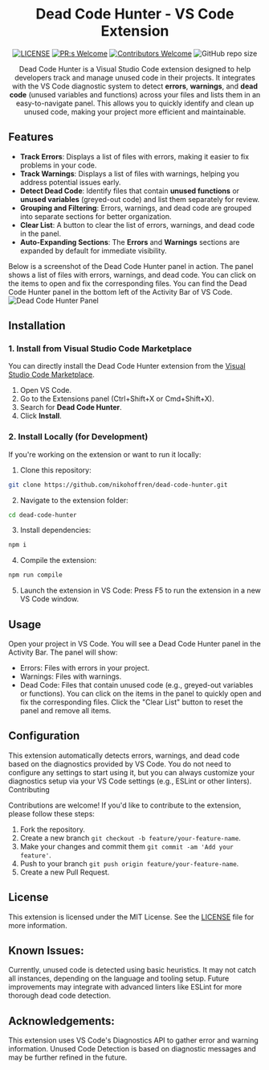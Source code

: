 <div align="center">

# Dead Code Hunter - VS Code Extension

[![LICENSE](https://img.shields.io/badge/license-MIT-blue.svg)](LICENSE)
[![PR:s Welcome](https://img.shields.io/badge/PR:s-welcome-green.svg)](https://github.com/nikohoffren/dead-code-hunter/pulls)
[![Contributors Welcome](https://img.shields.io/badge/contributors-welcome-green.svg)](https://github.com/nikohoffren/dead-code-hunter/pulls)
![GitHub repo size](https://img.shields.io/github/repo-size/nikohoffren/dead-code-hunter)

Dead Code Hunter is a Visual Studio Code extension designed to help developers track and manage unused code in their projects. It integrates with the VS Code diagnostic system to detect **errors**, **warnings**, and **dead code** (unused variables and functions) across your files and lists them in an easy-to-navigate panel. This allows you to quickly identify and clean up unused code, making your project more efficient and maintainable.

</div>

## Features

- **Track Errors**: Displays a list of files with errors, making it easier to fix problems in your code.
- **Track Warnings**: Displays a list of files with warnings, helping you address potential issues early.
- **Detect Dead Code**: Identify files that contain **unused functions** or **unused variables** (greyed-out code) and list them separately for review.
- **Grouping and Filtering**: Errors, warnings, and dead code are grouped into separate sections for better organization.
- **Clear List**: A button to clear the list of errors, warnings, and dead code in the panel.
- **Auto-Expanding Sections**: The **Errors** and **Warnings** sections are expanded by default for immediate visibility.

Below is a screenshot of the Dead Code Hunter panel in action. The panel shows a list of files with errors, warnings, and dead code. You can click on the items to open and fix the corresponding files. You can find the Dead Code Hunter panel in the bottom left of the Activity Bar of VS Code.
![Dead Code Hunter Panel](dead_code_hunter_screenshot1.png)

## Installation

### 1. Install from Visual Studio Code Marketplace

You can directly install the Dead Code Hunter extension from the [Visual Studio Code Marketplace](https://marketplace.visualstudio.com/).

1. Open VS Code.
2. Go to the Extensions panel (Ctrl+Shift+X or Cmd+Shift+X).
3. Search for **Dead Code Hunter**.
4. Click **Install**.

### 2. Install Locally (for Development)

If you're working on the extension or want to run it locally:

1. Clone this repository:
```bash
git clone https://github.com/nikohoffren/dead-code-hunter.git
```

2. Navigate to the extension folder:
```bash
cd dead-code-hunter
```

3. Install dependencies:
```bash
npm i
```

4. Compile the extension:
```bash
npm run compile
```

5. Launch the extension in VS Code:
Press F5 to run the extension in a new VS Code window.

## Usage

Open your project in VS Code.
You will see a Dead Code Hunter panel in the Activity Bar.
The panel will show:
- Errors: Files with errors in your project.
- Warnings: Files with warnings.
- Dead Code: Files that contain unused code (e.g., greyed-out variables or functions).
You can click on the items in the panel to quickly open and fix the corresponding files.
Click the "Clear List" button to reset the panel and remove all items.

## Configuration

This extension automatically detects errors, warnings, and dead code based on the diagnostics provided by VS Code. You do not need to configure any settings to start using it, but you can always customize your diagnostics setup via your VS Code settings (e.g., ESLint or other linters).
Contributing

Contributions are welcome! If you'd like to contribute to the extension, please follow these steps:

1. Fork the repository.
2. Create a new branch `git checkout -b feature/your-feature-name`.
3. Make your changes and commit them `git commit -am 'Add your feature'`.
4. Push to your branch `git push origin feature/your-feature-name`.
5. Create a new Pull Request.

## License

This extension is licensed under the MIT License. See the [LICENSE](https://github.com/nikohoffren/dead-code-hunter/blob/main/LICENSE) file for more information.

## Known Issues:

Currently, unused code is detected using basic heuristics. It may not catch all instances, depending on the language and tooling setup. Future improvements may integrate with advanced linters like ESLint for more thorough dead code detection.

## Acknowledgements:

This extension uses VS Code's Diagnostics API to gather error and warning information.
Unused Code Detection is based on diagnostic messages and may be further refined in the future.
